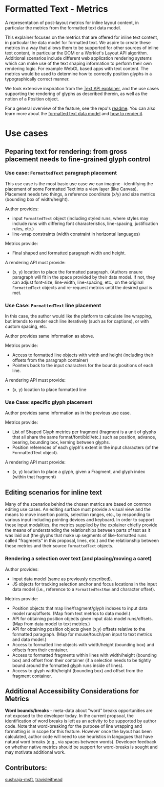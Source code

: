 Formatted Text - Metrics
=============
A representation of post-layout metrics for inline layout content, in particular the
metrics from the formatted text data model.

This explainer focuses on the metrics that are offered for inline text content, in particular
the data model for formatted text. We aspire to create these metrics in a way that allows them
to be supported for other sources of inline text content, in particular the DOM or a Worklet's
Layout API algorithm.
Additional scenarios include different web application rendering systems which can make use of
the text shaping information to perform their own rendering logic. For example WebGL based apps 
with text content. The metrics would be used to determine how to correctly position glyphs in a
typographically correct manner.

We took extensive inspiration from the [Text API explainer](https://github.com/google/skia/blob/main/site/docs/dev/design/text_overview.md),
and the use cases supporting the rendering of glyphs as described therein, as well as the
notion of a Position object.

For a general overview of the feature, see the repo's [readme](README.md).
You can also learn more about the [formatted text data model](explainer-datamodel.md) and 
[how to render it](explainer-rendering.md).

# Use cases

## Peparing text for rendering: from gross placement needs to fine-grained glyph control

### Use case: `FormattedText` paragraph placement

This use case is the most basic use case we can imagine--identifying the placement of some
Formatted Text into a view layer (like Canvas). Placement needs two things, a reference 
coordinate (x/y) and size metrics (bounding box of width/height).

Author provides: 

* input `FormattedText` object (including styled runs, where styles may include runs with
   differing font characteristics, line-spacing, justification rules, etc.) 
* line-wrap constraints (width constraint in horizontal languages) 

Metrics provide: 

* Final shaped and formatted paragraph width and height. 

A rendering API must provide: 

* (x, y) location to place the formatted paragraph. (Authors ensure paragraph will fit in 
   the space provided by their data model. If not, they can adjust font-size, line-width, 
   line-spacing, etc., on the original `FormattedText` objects and re-request metrics until
   the desired goal is met.

### Use Case: `FormattedText` line placement

In this case, the author would like the platform to calculate line wrapping, but intends to
render each line iteratively (such as for captions), or with custom spacing, etc.

Author provides same information as above. 

Metrics provide: 
* Access to formatted line objects with width and height (including their offsets from the
   paragraph container)
* Pointers back to the input characters for the bounds positions of each line.

A rendering API must provide: 

* (x, y) location to place formatted line 

### Use Case: specific glyph placement

Author provides same information as in the previous use case. 

Metrics provide: 

* List of Shaped Glyph metrics per fragment (fragment is a unit of glyphs that all share the
   same format/font/bidi/etc.) such as position, advance, bearing, bounding box, kerning 
   between glyphs. 
* Position references of each glyph's extent in the input characters (of the FormattedText object). 

A rendering API must provide:

* (x, y) location to place a glyph, given a Fragment, and glyph index (within that fragment)

## Editing scenarios for inline text

Many of the scenarios behind the chosen metrics are based on common editing use cases. An editing
surface must provide a visual view and the means to move insertion points, selection ranges, etc.,
by responding to various input including pointing devices and keyboard. In order to support these
input modalities, the metrics supplied by the explainer chiefly provide the means of understanding
the relationships between parts of text as it was laid out (the glyphs that make up segments of
like-formatted runs called "fragments" in this proposal, lines, etc.) and the relatiionship between
these metrics and their source `FormattedText` objects.

### Rendering a selection over text (and placing/moving a caret)

Author provides: 

* Input data model (same as previously described). 
* JS objects for tracking selection anchor and focus locations in the input data model (i.e., 
   reference to a `FormattedTextRun` and character offset).

Metrics provide:

* Position objects that map line/fragment/glyph indexes to input data model runs/offsets.
   (Map from text metrics to data model.)
* API for obtaining position objects given input data model runs/offsets. (Map from 
   data model to text metrics.)
* API for obtaining position objects given (x,y) offsets relative to the formatted paragraph.
   (Map for mouse/touch/pen input to text metrics and data model.)
* Access to formatted line objects with width/height (bounding box) and offsets from their
   container. 
* Access to formatted fragments within lines with width/height (bounding box) and offset from
   their container (if a selection needs to be tightly bound around the formatted glyph runs
   inside of lines).
* Access to glyph width/height (bounding box) and offset from the fragment container. 


## Additional Accessibility Considerations for Metrics

**Word bounds/breaks** - meta-data about "word" breaks opportunities are not exposed to the developer
today. In the current propsoal, the identification of word breaks is left as an activity to be
supported by author code. Note that word-breaking for the purpose of line wrapping and formatting
is in scope for this feature. However once the layout has been calculated, author code will need 
to use heuristics in langugues that have natural word breaks (e.g., via spaces between words). 
Developer feedback on whether native metrics should be support for word-breaks is sought and may
motivate additional work.

## Contributors:
 [sushraja-msft](https://github.com/sushraja-msft),
 [travisleithead](https://github.com/travisleithead)

